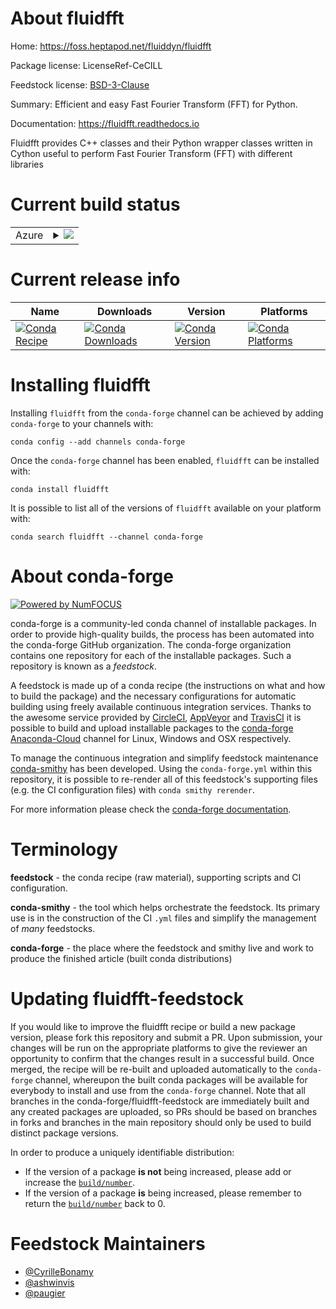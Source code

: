 About fluidfft
==============

Home: https://foss.heptapod.net/fluiddyn/fluidfft

Package license: LicenseRef-CeCILL

Feedstock license: [BSD-3-Clause](https://github.com/conda-forge/fluidfft-feedstock/blob/master/LICENSE.txt)

Summary: Efficient and easy Fast Fourier Transform (FFT) for Python.

Documentation: https://fluidfft.readthedocs.io

Fluidfft provides C++ classes and their Python wrapper classes written in
Cython useful to perform Fast Fourier Transform (FFT) with different
libraries


Current build status
====================


<table>
    
  <tr>
    <td>Azure</td>
    <td>
      <details>
        <summary>
          <a href="https://dev.azure.com/conda-forge/feedstock-builds/_build/latest?definitionId=6533&branchName=master">
            <img src="https://dev.azure.com/conda-forge/feedstock-builds/_apis/build/status/fluidfft-feedstock?branchName=master">
          </a>
        </summary>
        <table>
          <thead><tr><th>Variant</th><th>Status</th></tr></thead>
          <tbody><tr>
              <td>linux_64_mpimpichpython3.6.____cpython</td>
              <td>
                <a href="https://dev.azure.com/conda-forge/feedstock-builds/_build/latest?definitionId=6533&branchName=master">
                  <img src="https://dev.azure.com/conda-forge/feedstock-builds/_apis/build/status/fluidfft-feedstock?branchName=master&jobName=linux&configuration=linux_64_mpimpichpython3.6.____cpython" alt="variant">
                </a>
              </td>
            </tr><tr>
              <td>linux_64_mpimpichpython3.7.____cpython</td>
              <td>
                <a href="https://dev.azure.com/conda-forge/feedstock-builds/_build/latest?definitionId=6533&branchName=master">
                  <img src="https://dev.azure.com/conda-forge/feedstock-builds/_apis/build/status/fluidfft-feedstock?branchName=master&jobName=linux&configuration=linux_64_mpimpichpython3.7.____cpython" alt="variant">
                </a>
              </td>
            </tr><tr>
              <td>linux_64_mpimpichpython3.8.____cpython</td>
              <td>
                <a href="https://dev.azure.com/conda-forge/feedstock-builds/_build/latest?definitionId=6533&branchName=master">
                  <img src="https://dev.azure.com/conda-forge/feedstock-builds/_apis/build/status/fluidfft-feedstock?branchName=master&jobName=linux&configuration=linux_64_mpimpichpython3.8.____cpython" alt="variant">
                </a>
              </td>
            </tr><tr>
              <td>linux_64_mpinompipython3.6.____cpython</td>
              <td>
                <a href="https://dev.azure.com/conda-forge/feedstock-builds/_build/latest?definitionId=6533&branchName=master">
                  <img src="https://dev.azure.com/conda-forge/feedstock-builds/_apis/build/status/fluidfft-feedstock?branchName=master&jobName=linux&configuration=linux_64_mpinompipython3.6.____cpython" alt="variant">
                </a>
              </td>
            </tr><tr>
              <td>linux_64_mpinompipython3.7.____cpython</td>
              <td>
                <a href="https://dev.azure.com/conda-forge/feedstock-builds/_build/latest?definitionId=6533&branchName=master">
                  <img src="https://dev.azure.com/conda-forge/feedstock-builds/_apis/build/status/fluidfft-feedstock?branchName=master&jobName=linux&configuration=linux_64_mpinompipython3.7.____cpython" alt="variant">
                </a>
              </td>
            </tr><tr>
              <td>linux_64_mpinompipython3.8.____cpython</td>
              <td>
                <a href="https://dev.azure.com/conda-forge/feedstock-builds/_build/latest?definitionId=6533&branchName=master">
                  <img src="https://dev.azure.com/conda-forge/feedstock-builds/_apis/build/status/fluidfft-feedstock?branchName=master&jobName=linux&configuration=linux_64_mpinompipython3.8.____cpython" alt="variant">
                </a>
              </td>
            </tr><tr>
              <td>linux_64_mpiopenmpipython3.6.____cpython</td>
              <td>
                <a href="https://dev.azure.com/conda-forge/feedstock-builds/_build/latest?definitionId=6533&branchName=master">
                  <img src="https://dev.azure.com/conda-forge/feedstock-builds/_apis/build/status/fluidfft-feedstock?branchName=master&jobName=linux&configuration=linux_64_mpiopenmpipython3.6.____cpython" alt="variant">
                </a>
              </td>
            </tr><tr>
              <td>linux_64_mpiopenmpipython3.7.____cpython</td>
              <td>
                <a href="https://dev.azure.com/conda-forge/feedstock-builds/_build/latest?definitionId=6533&branchName=master">
                  <img src="https://dev.azure.com/conda-forge/feedstock-builds/_apis/build/status/fluidfft-feedstock?branchName=master&jobName=linux&configuration=linux_64_mpiopenmpipython3.7.____cpython" alt="variant">
                </a>
              </td>
            </tr><tr>
              <td>linux_64_mpiopenmpipython3.8.____cpython</td>
              <td>
                <a href="https://dev.azure.com/conda-forge/feedstock-builds/_build/latest?definitionId=6533&branchName=master">
                  <img src="https://dev.azure.com/conda-forge/feedstock-builds/_apis/build/status/fluidfft-feedstock?branchName=master&jobName=linux&configuration=linux_64_mpiopenmpipython3.8.____cpython" alt="variant">
                </a>
              </td>
            </tr><tr>
              <td>osx_64_mpimpichpython3.7.____cpython</td>
              <td>
                <a href="https://dev.azure.com/conda-forge/feedstock-builds/_build/latest?definitionId=6533&branchName=master">
                  <img src="https://dev.azure.com/conda-forge/feedstock-builds/_apis/build/status/fluidfft-feedstock?branchName=master&jobName=osx&configuration=osx_64_mpimpichpython3.7.____cpython" alt="variant">
                </a>
              </td>
            </tr><tr>
              <td>osx_64_mpimpichpython3.8.____cpython</td>
              <td>
                <a href="https://dev.azure.com/conda-forge/feedstock-builds/_build/latest?definitionId=6533&branchName=master">
                  <img src="https://dev.azure.com/conda-forge/feedstock-builds/_apis/build/status/fluidfft-feedstock?branchName=master&jobName=osx&configuration=osx_64_mpimpichpython3.8.____cpython" alt="variant">
                </a>
              </td>
            </tr><tr>
              <td>osx_64_mpinompipython3.7.____cpython</td>
              <td>
                <a href="https://dev.azure.com/conda-forge/feedstock-builds/_build/latest?definitionId=6533&branchName=master">
                  <img src="https://dev.azure.com/conda-forge/feedstock-builds/_apis/build/status/fluidfft-feedstock?branchName=master&jobName=osx&configuration=osx_64_mpinompipython3.7.____cpython" alt="variant">
                </a>
              </td>
            </tr><tr>
              <td>osx_64_mpinompipython3.8.____cpython</td>
              <td>
                <a href="https://dev.azure.com/conda-forge/feedstock-builds/_build/latest?definitionId=6533&branchName=master">
                  <img src="https://dev.azure.com/conda-forge/feedstock-builds/_apis/build/status/fluidfft-feedstock?branchName=master&jobName=osx&configuration=osx_64_mpinompipython3.8.____cpython" alt="variant">
                </a>
              </td>
            </tr><tr>
              <td>osx_64_mpiopenmpipython3.7.____cpython</td>
              <td>
                <a href="https://dev.azure.com/conda-forge/feedstock-builds/_build/latest?definitionId=6533&branchName=master">
                  <img src="https://dev.azure.com/conda-forge/feedstock-builds/_apis/build/status/fluidfft-feedstock?branchName=master&jobName=osx&configuration=osx_64_mpiopenmpipython3.7.____cpython" alt="variant">
                </a>
              </td>
            </tr><tr>
              <td>osx_64_mpiopenmpipython3.8.____cpython</td>
              <td>
                <a href="https://dev.azure.com/conda-forge/feedstock-builds/_build/latest?definitionId=6533&branchName=master">
                  <img src="https://dev.azure.com/conda-forge/feedstock-builds/_apis/build/status/fluidfft-feedstock?branchName=master&jobName=osx&configuration=osx_64_mpiopenmpipython3.8.____cpython" alt="variant">
                </a>
              </td>
            </tr><tr>
              <td>win_64_python3.6.____cpython</td>
              <td>
                <a href="https://dev.azure.com/conda-forge/feedstock-builds/_build/latest?definitionId=6533&branchName=master">
                  <img src="https://dev.azure.com/conda-forge/feedstock-builds/_apis/build/status/fluidfft-feedstock?branchName=master&jobName=win&configuration=win_64_python3.6.____cpython" alt="variant">
                </a>
              </td>
            </tr><tr>
              <td>win_64_python3.7.____cpython</td>
              <td>
                <a href="https://dev.azure.com/conda-forge/feedstock-builds/_build/latest?definitionId=6533&branchName=master">
                  <img src="https://dev.azure.com/conda-forge/feedstock-builds/_apis/build/status/fluidfft-feedstock?branchName=master&jobName=win&configuration=win_64_python3.7.____cpython" alt="variant">
                </a>
              </td>
            </tr><tr>
              <td>win_64_python3.8.____cpython</td>
              <td>
                <a href="https://dev.azure.com/conda-forge/feedstock-builds/_build/latest?definitionId=6533&branchName=master">
                  <img src="https://dev.azure.com/conda-forge/feedstock-builds/_apis/build/status/fluidfft-feedstock?branchName=master&jobName=win&configuration=win_64_python3.8.____cpython" alt="variant">
                </a>
              </td>
            </tr>
          </tbody>
        </table>
      </details>
    </td>
  </tr>
</table>

Current release info
====================

| Name | Downloads | Version | Platforms |
| --- | --- | --- | --- |
| [![Conda Recipe](https://img.shields.io/badge/recipe-fluidfft-green.svg)](https://anaconda.org/conda-forge/fluidfft) | [![Conda Downloads](https://img.shields.io/conda/dn/conda-forge/fluidfft.svg)](https://anaconda.org/conda-forge/fluidfft) | [![Conda Version](https://img.shields.io/conda/vn/conda-forge/fluidfft.svg)](https://anaconda.org/conda-forge/fluidfft) | [![Conda Platforms](https://img.shields.io/conda/pn/conda-forge/fluidfft.svg)](https://anaconda.org/conda-forge/fluidfft) |

Installing fluidfft
===================

Installing `fluidfft` from the `conda-forge` channel can be achieved by adding `conda-forge` to your channels with:

```
conda config --add channels conda-forge
```

Once the `conda-forge` channel has been enabled, `fluidfft` can be installed with:

```
conda install fluidfft
```

It is possible to list all of the versions of `fluidfft` available on your platform with:

```
conda search fluidfft --channel conda-forge
```


About conda-forge
=================

[![Powered by NumFOCUS](https://img.shields.io/badge/powered%20by-NumFOCUS-orange.svg?style=flat&colorA=E1523D&colorB=007D8A)](http://numfocus.org)

conda-forge is a community-led conda channel of installable packages.
In order to provide high-quality builds, the process has been automated into the
conda-forge GitHub organization. The conda-forge organization contains one repository
for each of the installable packages. Such a repository is known as a *feedstock*.

A feedstock is made up of a conda recipe (the instructions on what and how to build
the package) and the necessary configurations for automatic building using freely
available continuous integration services. Thanks to the awesome service provided by
[CircleCI](https://circleci.com/), [AppVeyor](https://www.appveyor.com/)
and [TravisCI](https://travis-ci.com/) it is possible to build and upload installable
packages to the [conda-forge](https://anaconda.org/conda-forge)
[Anaconda-Cloud](https://anaconda.org/) channel for Linux, Windows and OSX respectively.

To manage the continuous integration and simplify feedstock maintenance
[conda-smithy](https://github.com/conda-forge/conda-smithy) has been developed.
Using the ``conda-forge.yml`` within this repository, it is possible to re-render all of
this feedstock's supporting files (e.g. the CI configuration files) with ``conda smithy rerender``.

For more information please check the [conda-forge documentation](https://conda-forge.org/docs/).

Terminology
===========

**feedstock** - the conda recipe (raw material), supporting scripts and CI configuration.

**conda-smithy** - the tool which helps orchestrate the feedstock.
                   Its primary use is in the construction of the CI ``.yml`` files
                   and simplify the management of *many* feedstocks.

**conda-forge** - the place where the feedstock and smithy live and work to
                  produce the finished article (built conda distributions)


Updating fluidfft-feedstock
===========================

If you would like to improve the fluidfft recipe or build a new
package version, please fork this repository and submit a PR. Upon submission,
your changes will be run on the appropriate platforms to give the reviewer an
opportunity to confirm that the changes result in a successful build. Once
merged, the recipe will be re-built and uploaded automatically to the
`conda-forge` channel, whereupon the built conda packages will be available for
everybody to install and use from the `conda-forge` channel.
Note that all branches in the conda-forge/fluidfft-feedstock are
immediately built and any created packages are uploaded, so PRs should be based
on branches in forks and branches in the main repository should only be used to
build distinct package versions.

In order to produce a uniquely identifiable distribution:
 * If the version of a package **is not** being increased, please add or increase
   the [``build/number``](https://conda.io/docs/user-guide/tasks/build-packages/define-metadata.html#build-number-and-string).
 * If the version of a package **is** being increased, please remember to return
   the [``build/number``](https://conda.io/docs/user-guide/tasks/build-packages/define-metadata.html#build-number-and-string)
   back to 0.

Feedstock Maintainers
=====================

* [@CyrilleBonamy](https://github.com/CyrilleBonamy/)
* [@ashwinvis](https://github.com/ashwinvis/)
* [@paugier](https://github.com/paugier/)

